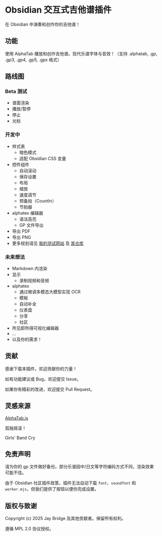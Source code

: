 # Obsidian 交互式吉他谱插件

在 Obsidian 中演奏和创作你的吉他谱！

<!-- 需要添加演示GIF -->

## 功能

使用 AlphaTab 播放和创作吉他谱。现代乐谱字体与音效！（支持 .alphatab, .gp, .gp3, .gp4, .gp5, .gpx 格式）

## 路线图

### Beta 测试

- 谱面渲染
- 播放/暂停
- 停止
- 光标

### 开发中

- 样式表
  - 暗色模式
  - 适配 Obsidian CSS 变量
- 控件组件
  - 自动滚动
  - 保存设置
  - 布局
  - 缩放
  - 速度调节
  - 预备拍（CountIn）
  - 节拍器
- alphatex 编辑器
  - 语法高亮
  - GP 文件导出
- 导出 PDF
- 导出 PNG
- 更多规划请见 [我的测试网站](https://liubinfighter.github.io/alphatab-vue/) 及 [其仓库](https://github.com/LIUBINfighter/alphatab-vue)

### 未来想法

- Markdown 内渲染
- 显示
  - 录制视频和音频
- alphatex
  - 通过微调多模态大模型实现 OCR
  - 模板
  - 自动补全
  - 仪表盘
  - 分享
  - 社区
- 所见即所得可视化编辑器
- ...
- 以及你的需求！

## 贡献

感谢下载本插件，欢迎贡献你的力量！

如有功能建议或 Bug，欢迎提交 Issue。

如果你有精彩的改进，欢迎提交 Pull Request。

<!-- 如果你想为 obsidian-tab-flow 添加新语言，请先阅读本指南。 -->

<!-- ## 如何构建 -->

<!-- ## Star 历史 -->

<!-- Star 历史图表 -->

## 灵感来源

[AlphaTab.js](https://alphatab.net)

孤独摇滚！

Girls' Band Cry

## 免责声明

请为你的 gp 文件做好备份。部分乐谱因中/日文等字符编码方式不同，渲染效果可能不佳。

由于 Obsidian 社区插件政策，插件无法自动下载 `font`、`soundfont` 和 `worker.mjs`，但我们提供了按钮以便你完成设置。

<!-- 本插件与 AlphaTab.js 及 Obsidian 官方团队无官方关系。 -->

## 版权与致谢

Copyright (c) 2025 Jay Bridge 及其他贡献者。保留所有权利。

遵循 MPL 2.0 协议授权。

<!-- ## 使用的依赖包 -->

<!-- AlphaTab.js -->

<!-- ## 开发环境 -->

<!-- VSCode -->
